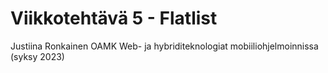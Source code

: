 # Viikkotehtävä 5 - Flatlist

Justiina Ronkainen
OAMK
Web- ja hybriditeknologiat mobiiliohjelmoinnissa (syksy 2023)
